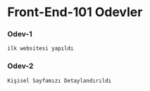 # Front-End-101 Odevler



### Odev-1
```
ilk websitesi yapıldı
```



### Odev-2
```
Kişisel Sayfamızı Detaylandırıldı
```

